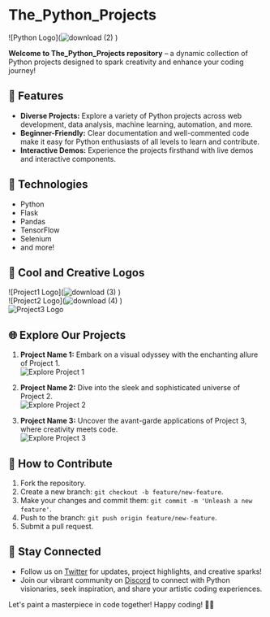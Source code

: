 # The_Python_Projects

![Python Logo](![download (2)](https://github.com/Shivansh7201/The_Python_Projects/assets/105603160/b0dfa24a-91f4-4161-ba5f-d3bd40901691)
)







**Welcome to The_Python_Projects repository** – a dynamic collection of Python projects designed to spark creativity and enhance your coding journey!

## 🚀 Features

- **Diverse Projects:** Explore a variety of Python projects across web development, data analysis, machine learning, automation, and more.
- **Beginner-Friendly:** Clear documentation and well-commented code make it easy for Python enthusiasts of all levels to learn and contribute.
- **Interactive Demos:** Experience the projects firsthand with live demos and interactive components.

## 🔧 Technologies

- Python
- Flask
- Pandas
- TensorFlow
- Selenium
- and more!

## 🎨 Cool and Creative Logos

![Project1 Logo](![download (3)](https://github.com/Shivansh7201/The_Python_Projects/assets/105603160/10b9dd57-db14-4a8c-a23b-5109fc66524b)
)  
![Project2 Logo](![download (4)](https://github.com/Shivansh7201/The_Python_Projects/assets/105603160/9ac24909-f68a-4b95-afdf-3972a0f870f3)
)  
![Project3 Logo](![images](https://github.com/Shivansh7201/The_Python_Projects/assets/105603160/fc988bee-68af-4dcc-9598-1d4cdf67a23b)
)

## 🌐 Explore Our Projects

1. **Project Name 1:** Embark on a visual odyssey with the enchanting allure of Project 1.  
   ![Explore Project 1](link_to_project1_code.png)

2. **Project Name 2:** Dive into the sleek and sophisticated universe of Project 2.  
   ![Explore Project 2](link_to_project2_code.png)

3. **Project Name 3:** Uncover the avant-garde applications of Project 3, where creativity meets code.  
   ![Explore Project 3](link_to_project3_code.png)

## 🌟 How to Contribute

1. Fork the repository.
2. Create a new branch: `git checkout -b feature/new-feature`.
3. Make your changes and commit them: `git commit -m 'Unleash a new feature'`.
4. Push to the branch: `git push origin feature/new-feature`.
5. Submit a pull request.

## 📌 Stay Connected

- Follow us on [Twitter](https://twitter.com/ThePythonProjects) for updates, project highlights, and creative sparks!
- Join our vibrant community on [Discord](link_to_discord) to connect with Python visionaries, seek inspiration, and share your artistic coding experiences.

Let's paint a masterpiece in code together! Happy coding! 🐍🎨
